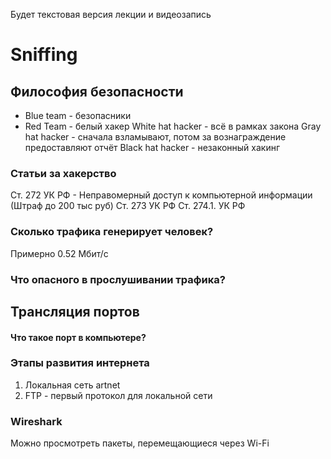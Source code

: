 Будет текстовая версия лекции и видеозапись
# Sniffing
## Философия безопасности
- Blue team - безопасники
- Red Team - белый хакер
White hat hacker - всё в рамках закона
Gray hat hacker - сначала взламывают, потом за вознаграждение предоставляют отчёт
Black hat hacker - незаконный хакинг

### Статьи за хакерство
Ст. 272 УК РФ - Неправомерный доступ к компьютерной информации (Штраф до 200 тыс руб)
Ст. 273 УК РФ
Ст. 274.1. УК РФ

### Сколько трафика генерирует человек?
Примерно 0.52 Мбит/с
### Что опасного в прослушивании трафика?

## Трансляция портов
#### Что такое порт в компьютере?

### Этапы развития интернета
1. Локальная сеть artnet
2. FTP - первый протокол для локальной сети

### Wireshark
Можно просмотреть пакеты, перемещающиеся через Wi-Fi
